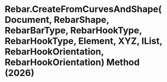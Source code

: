 # Rebar.CreateFromCurvesAndShape(Document, RebarShape, RebarBarType, RebarHookType, RebarHookType, Element, XYZ, IList<Curve>, RebarHookOrientation, RebarHookOrientation) Method (2026)

﻿